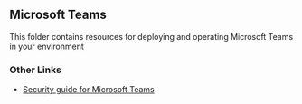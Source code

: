 ## Microsoft Teams
This folder contains resources for deploying and operating Microsoft Teams in your environment

### Other Links
* [Security guide for Microsoft Teams](https://docs.microsoft.com/en-us/microsoftteams/teams-security-guide#addressing-threats-to-teams-meetings)
